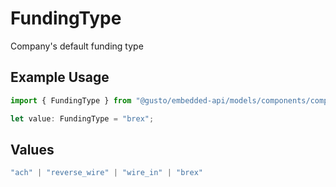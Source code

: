 # FundingType

Company's default funding type

## Example Usage

```typescript
import { FundingType } from "@gusto/embedded-api/models/components/company.js";

let value: FundingType = "brex";
```

## Values

```typescript
"ach" | "reverse_wire" | "wire_in" | "brex"
```